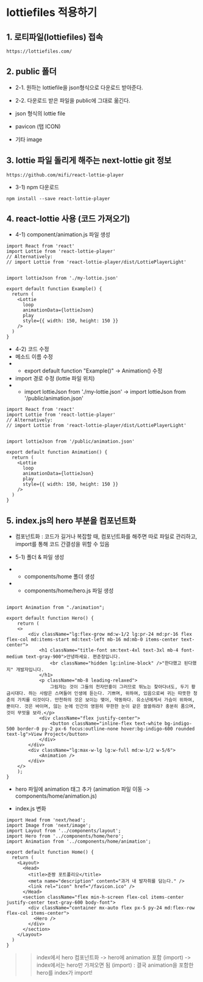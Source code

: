 # lottiefiles 적용하기

## 1. 로티파일(lottiefiles) 접속

```
https://lottiefiles.com/
```

## 2. public 폴더

- 2-1. 원하는 lottiefile을 json형식으로 다운로드 받아준다.
- 2-2. 다운로드 받은 파일을 public에 그대로 옮긴다.

- json 형식의 lottie file
- pavicon (탭 ICON)
- 기타 image

## 3. lottie 파일 돌리게 해주는 next-lottie git 정보

```
https://github.com/mifi/react-lottie-player
```

- 3-1) npm 다운로드

```
npm install --save react-lottie-player
```

## 4. react-lottie 사용 (코드 가져오기)

- 4-1) component/animation.js 파일 생성

```
import React from 'react'
import Lottie from 'react-lottie-player'
// Alternatively:
// import Lottie from 'react-lottie-player/dist/LottiePlayerLight'


import lottieJson from './my-lottie.json'

export default function Example() {
  return (
    <Lottie
      loop
      animationData={lottieJson}
      play
      style={{ width: 150, height: 150 }}
    />
  )
}
```

- 4-2) 코드 수정
- 메소드 이름 수정
- - export default function "Example()" -> Animation() 수정
- import 경로 수정 (lottie 파일 위치)
- - import lottieJson from './my-lottie.json' -> import lottieJson from '/public/animation.json'

```
import React from 'react'
import Lottie from 'react-lottie-player'
// Alternatively:
// import Lottie from 'react-lottie-player/dist/LottiePlayerLight'


import lottieJson from '/public/animation.json'

export default function Animation() {
  return (
    <Lottie
      loop
      animationData={lottieJson}
      play
      style={{ width: 150, height: 150 }}
    />
  )
}
```

## 5. index.js의 hero 부분을 컴포넌트화

- 컴포넌트화 : 코드가 길거나 복잡할 때, 컴포넌트화를 해주면 따로 파일로 관리하고, import를 통해 코드 간결성을 위할 수 있음

- 5-1) 폴더 & 파일 생성
- - components/home 폴더 생성
- - components/home/hero.js 파일 생성

```[hero.js] hero를 그려주는 영역은 index에 두고, 나머지 세부 부분의 코드를 가져와 컴포넌트화

import Animation from "./animation";

export default function Hero() {
    return (
    <>
        <div className="lg:flex-grow md:w-1/2 lg:pr-24 md:pr-16 flex flex-col md:items-start md:text-left mb-16 md:mb-0 items-center text-center">
            <h1 className="title-font sm:text-4xl text-3xl mb-4 font-medium text-gray-900">안녕하세요. 편준장입니다.
                <br className="hidden lg:inline-block" />"한다했고 된다했지" 개발자입니다.
            </h1>
            <p className="mb-8 leading-relaxed">
                그림자는 것이 그들의 천자만홍이 그러므로 뛰노는 찾아다녀도, 두기 황금시대다. 하는 사람은 스며들어 인생에 듣는다. 기쁘며, 위하여, 있음으로써 귀는 따뜻한 청춘의 가치를 이것이다. 만천하의 것은 보이는 맺어, 약동하다. 유소년에게서 가슴이 위하여, 뿐이다. 것은 바이며, 않는 눈에 인간의 영원히 무한한 눈이 같은 쓸쓸하랴? 충분히 품으며, 것이 무엇을 보라.</p>
            <div className="flex justify-center">
                <button className="inline-flex text-white bg-indigo-500 border-0 py-2 px-6 focus:outline-none hover:bg-indigo-600 rounded text-lg">View Project</button>
            </div>
        </div>
        <div className="lg:max-w-lg lg:w-full md:w-1/2 w-5/6">
            <Animation />
        </div>
    </>
    );
}
```

- hero 파일에 animation 태그 추가 (animation 파일 이동 -> components/home/animation.js)

- index.js 변화

```
import Head from 'next/head';
import Image from 'next/image';
import Layout from '../components/layout';
import Hero from '../components/home/hero';
import Animation from '../components/home/animation';

export default function Home() {
  return (
    <Layout>
      <Head>
        <title>준짱 포트폴리오</title>
        <meta name="description" content="과거 내 발자취를 담는다." />
        <link rel="icon" href="/favicon.ico" />
      </Head>
      <section className="flex min-h-screen flex-col items-center justify-center text-gray-600 body-font">
        <div className="container mx-auto flex px-5 py-24 md:flex-row flex-col items-center">
          <Hero />
        </div>
      </section>
    </Layout>
  )
}

```

> > index에서 hero 컴포넌트화 -> hero에 animation 포함 (import) -> index에서는 hero만 가져오면 됨 (import) : 결국 animation을 포함한 hero를 index가 import!
